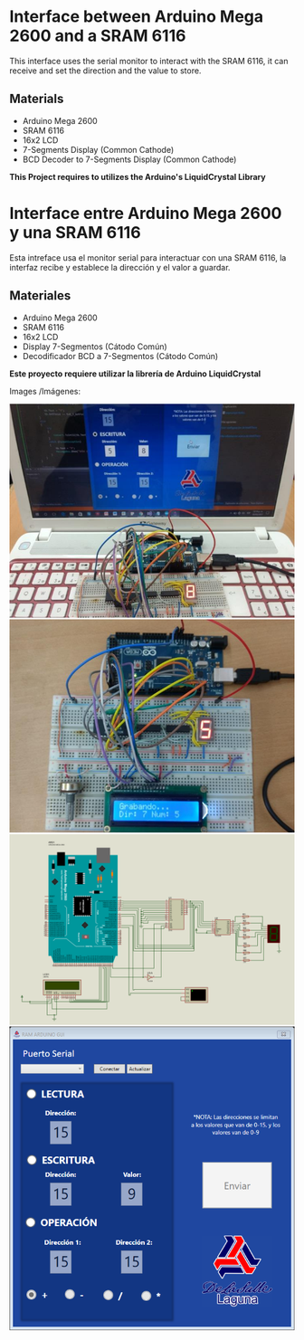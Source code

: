 # Interface between Arduino Mega 2600 and a SRAM 6116


This interface uses the serial monitor to interact with the SRAM 6116, it can receive and set the direction and the value to store.


## Materials 

* Arduino Mega 2600 
* SRAM 6116
* 16x2 LCD
* 7-Segments Display (Common Cathode)
* BCD Decoder to 7-Segments Display (Common Cathode)

**This Project requires to utilizes the Arduino's LiquidCrystal Library**


# Interface entre Arduino Mega 2600 y una SRAM 6116

Esta intreface usa el monitor serial para interactuar con una SRAM 6116, la interfaz recibe y establece la dirección y el valor a guardar. 

## Materiales 

* Arduino Mega 2600 
* SRAM 6116
* 16x2 LCD
* Display 7-Segmentos (Cátodo Común)
* Decodificador BCD a 7-Segmentos (Cátodo Común)

**Este proyecto requiere utilizar la librería de Arduino LiquidCrystal** 

Images /Imágenes:

<img src="https://raw.githubusercontent.com/TOTON95/Arduino_Mega_SRAM_6116/master/images/runtime_1.png">
<img src="https://raw.githubusercontent.com/TOTON95/Arduino_Mega_SRAM_6116/master/images/runtime_2.png">
<img src="https://raw.githubusercontent.com/TOTON95/Arduino_Mega_SRAM_6116/master/images/circuit.png">
<img src="https://raw.githubusercontent.com/TOTON95/Arduino_Mega_SRAM_6116/master/images/Interface.png">
